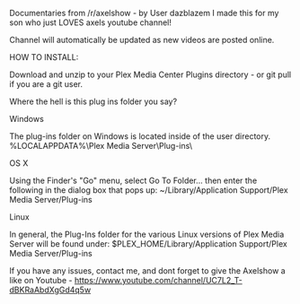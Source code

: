 Documentaries from /r/axelshow - by User dazblazem
I made this for my son who just LOVES axels youtube channel!

Channel will automatically be updated as new videos are posted online.

HOW TO INSTALL:

Download and unzip to your Plex Media Center Plugins directory - or git pull if you are a git user.

Where the hell is this plug ins folder you say?

Windows

The plug-ins folder on Windows is located inside of the user directory.
%LOCALAPPDATA%\Plex Media Server\Plug-ins\

OS X

Using the Finder's "Go" menu, select Go To Folder... then enter the following in the dialog box that pops up:
~/Library/Application Support/Plex Media Server/Plug-ins

Linux

In general, the Plug-Ins folder for the various Linux versions of Plex Media Server will be found under:
$PLEX_HOME/Library/Application Support/Plex Media Server/Plug-ins

If you have any issues, contact me, and dont forget to give the Axelshow a like on Youtube - https://www.youtube.com/channel/UC7L2_T-dBKRaAbdXgGd4q5w

